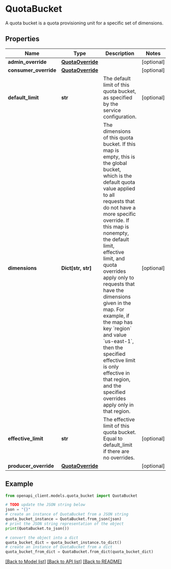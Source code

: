 # QuotaBucket

A quota bucket is a quota provisioning unit for a specific set of dimensions.

## Properties

Name | Type | Description | Notes
------------ | ------------- | ------------- | -------------
**admin_override** | [**QuotaOverride**](QuotaOverride.md) |  | [optional] 
**consumer_override** | [**QuotaOverride**](QuotaOverride.md) |  | [optional] 
**default_limit** | **str** | The default limit of this quota bucket, as specified by the service configuration. | [optional] 
**dimensions** | **Dict[str, str]** | The dimensions of this quota bucket. If this map is empty, this is the global bucket, which is the default quota value applied to all requests that do not have a more specific override. If this map is nonempty, the default limit, effective limit, and quota overrides apply only to requests that have the dimensions given in the map. For example, if the map has key &#x60;region&#x60; and value &#x60;us-east-1&#x60;, then the specified effective limit is only effective in that region, and the specified overrides apply only in that region. | [optional] 
**effective_limit** | **str** | The effective limit of this quota bucket. Equal to default_limit if there are no overrides. | [optional] 
**producer_override** | [**QuotaOverride**](QuotaOverride.md) |  | [optional] 

## Example

```python
from openapi_client.models.quota_bucket import QuotaBucket

# TODO update the JSON string below
json = "{}"
# create an instance of QuotaBucket from a JSON string
quota_bucket_instance = QuotaBucket.from_json(json)
# print the JSON string representation of the object
print(QuotaBucket.to_json())

# convert the object into a dict
quota_bucket_dict = quota_bucket_instance.to_dict()
# create an instance of QuotaBucket from a dict
quota_bucket_from_dict = QuotaBucket.from_dict(quota_bucket_dict)
```
[[Back to Model list]](../README.md#documentation-for-models) [[Back to API list]](../README.md#documentation-for-api-endpoints) [[Back to README]](../README.md)



